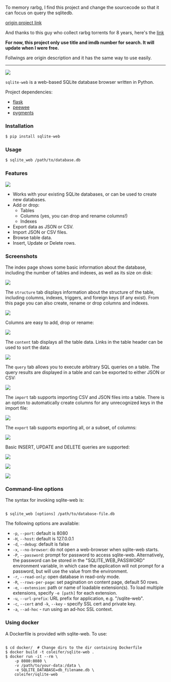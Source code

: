 To memory rarbg, I find this project and change the sourcecode so that it can focus on query the sqlitedb.

[origin project link](https://github.com/coleifer/sqlite-web)

And thanks to this guy who collect rarbg torrents for 8 years, here's the [link](https://www.reddit.com/r/PiratedGames/comments/13wjasv/comment/jmd5sbf/?utm_source=share&utm_medium=ios_app&utm_name=ioscss&utm_content=1&utm_term=1&context=3)

**For now, this project only use title and imdb number for search. It will update when I were free.**

Follwings are origin description and it has the same way to use easily.

---

![](http://media.charlesleifer.com/blog/photos/sqlite-web.png)

`sqlite-web` is a web-based SQLite database browser written in Python.

Project dependencies:

* [flask](http://flask.pocoo.org)
* [peewee](http://docs.peewee-orm.com)
* [pygments](http://pygments.org)

### Installation

```sh
$ pip install sqlite-web
```

### Usage

```sh
$ sqlite_web /path/to/database.db
```

### Features

![](http://media.charlesleifer.com/blog/photos/p1494359468.71.gif)

* Works with your existing SQLite databases, or can be used to create new databases.
* Add or drop:
  * Tables
  * Columns (yes, you can drop and rename columns!)
  * Indexes
* Export data as JSON or CSV.
* Import JSON or CSV files.
* Browse table data.
* Insert, Update or Delete rows.

### Screenshots

The index page shows some basic information about the database, including the number of tables and indexes, as well as its size on disk:

![](https://media.charlesleifer.com/blog/photos/sqw-index.png)

The `structure` tab displays information about the structure of the table, including columns, indexes, triggers, and foreign keys (if any exist). From this page you can also create, rename or drop columns and indexes.

![](https://media.charlesleifer.com/blog/photos/sqw-structure.png)

Columns are easy to add, drop or rename:

![](https://media.charlesleifer.com/blog/photos/sqw-add-column.png)

The `content` tab displays all the table data. Links in the table header can be used to sort the data:

![](https://media.charlesleifer.com/blog/photos/sqw-content.png)

The `query` tab allows you to execute arbitrary SQL queries on a table. The query results are displayed in a table and can be exported to either JSON or CSV:

![](https://media.charlesleifer.com/blog/photos/sqw-query.png)

The `import` tab supports importing CSV and JSON files into a table. There is an option to automatically create columns for any unrecognized keys in the import file:

![](https://media.charlesleifer.com/blog/photos/sqw-import.png)

The `export` tab supports exporting all, or a subset, of columns:

![](https://media.charlesleifer.com/blog/photos/sqw-export.png)

Basic INSERT, UPDATE and DELETE queries are supported:

![](https://media.charlesleifer.com/blog/photos/sqw-insert.png)

![](https://media.charlesleifer.com/blog/photos/sqw-update.png)

![](https://media.charlesleifer.com/blog/photos/sqw-delete.png)

### Command-line options

The syntax for invoking sqlite-web is:

```console

$ sqlite_web [options] /path/to/database-file.db
```

The following options are available:

* ``-p``, ``--port``: default is 8080
* ``-H``, ``--host``: default is 127.0.0.1
* ``-d``, ``--debug``: default is false
* ``-x``, ``--no-browser``: do not open a web-browser when sqlite-web starts.
* ``-P``, ``--password``: prompt for password to access sqlite-web.
  Alternatively, the password can be stored in the "SQLITE_WEB_PASSWORD"
  environment variable, in which case the application will not prompt for a
  password, but will use the value from the environment.
* ``-r``, ``--read-only``: open database in read-only mode.
* ``-R``, ``--rows-per-page``: set pagination on content page, default 50 rows.
* ``-e``, ``--extension``: path or name of loadable extension(s). To load
  multiple extensions, specify ``-e [path]`` for each extension.
* ``-u``, ``--url-prefix``: URL prefix for application, e.g. "/sqlite-web".
* ``-c``, ``--cert`` and ``-k``, ``--key`` - specify SSL cert and private key.
* ``-a``, ``--ad-hoc`` - run using an ad-hoc SSL context.

### Using docker

A Dockerfile is provided with sqlite-web. To use:

```console

$ cd docker/  # Change dirs to the dir containing Dockerfile
$ docker build -t coleifer/sqlite-web .
$ docker run -it --rm \
    -p 8080:8080 \
    -v /path/to/your-data:/data \
    -e SQLITE_DATABASE=db_filename.db \
    coleifer/sqlite-web
```
